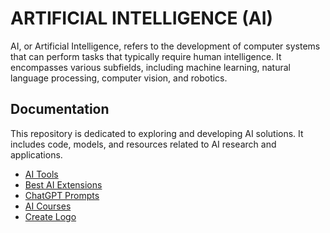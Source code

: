 # ARTIFICIAL INTELLIGENCE (AI)

AI, or Artificial Intelligence, refers to the development of computer systems that can perform tasks that typically require human intelligence. It encompasses various subfields, including machine learning, natural language processing, computer vision, and robotics.

## Documentation

This repository is dedicated to exploring and developing AI solutions. It includes code, models, and resources related to AI research and applications.

- [AI Tools](./ai.tools.md)
- [Best AI Extensions](./extensions.md)
- [ChatGPT Prompts](./chatgpt.prompts.md)
- [AI Courses](./ai.courses.md)
- [Create Logo](./create.logo.md)
